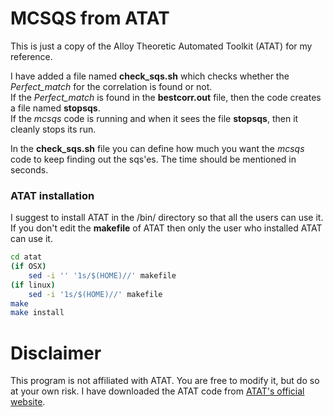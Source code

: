 # MCSQS from ATAT
This is just a copy of the Alloy Theoretic Automated Toolkit (ATAT) for my reference.

I have added a file named **check\_sqs.sh** which checks whether the *Perfect_match* for the correlation is
found or not.\
If the *Perfect_match* is found in the **bestcorr.out** file, then the code creates a file named **stopsqs**.\
If the *mcsqs* code is running and when it sees the file **stopsqs**, then it cleanly stops its run.

In the **check\_sqs.sh** file you can define how much you want the *mcsqs* code to keep finding out the sqs'es. The time should be mentioned in seconds.

### ATAT installation
I suggest to install ATAT in the /bin/ directory so that all the users can use it.\
If you don't edit the **makefile** of ATAT then only the user who installed ATAT can use it.
```bash
cd atat
(if OSX)
	sed -i '' '1s/$(HOME)//' makefile
(if linux)
	sed -i '1s/$(HOME)//' makefile
make
make install
```

# Disclaimer
This program is not affiliated with ATAT. You are free to modify it, but do so at your own risk.
I have downloaded the ATAT code from [ATAT's official website](https://www.brown.edu/Departments/Engineering/Labs/avdw/atat/).